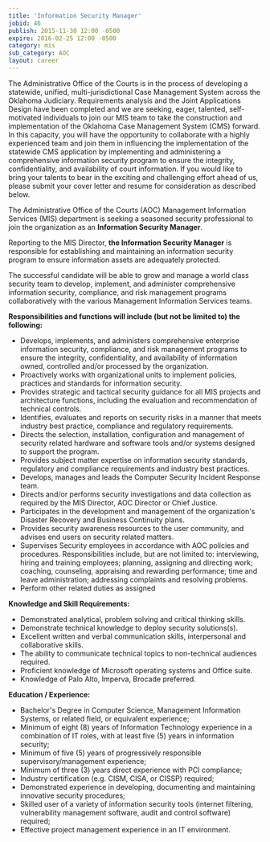 ```yaml
---
title: 'Information Security Manager'
jobid: 46
publish: 2015-11-30 12:00 -0500
expire: 2016-02-25 12:00 -0500
category: mis
sub_category: AOC
layout: career
---
```

<p>The Administrative Office of the Courts is in the process of developing a statewide, unified, multi-jurisdictional Case Management System across the Oklahoma Judiciary.  Requirements analysis and the Joint Applications Design have been completed and we are seeking, eager, talented, self-motivated individuals to join our MIS team to take the construction and implementation of the Oklahoma Case Management System (CMS) forward.  In this capacity, you will have the opportunity to collaborate with a highly experienced team and join them in influencing the implementation of the statewide CMS application by implementing and administering a comprehensive information security program to ensure the integrity, confidentiality, and availability of court information.  If you would like to bring your talents to bear in the exciting and challenging effort ahead of us, please submit your cover letter and resume for consideration as described below.</p>
<p>The Administrative Office of the Courts (AOC) Management Information Services (MIS) department is seeking a seasoned security professional to join the organization as an <strong>Information Security Manager</strong>.  
</p>
<p>Reporting to the MIS Director, <strong>the Information Security Manager</strong> is responsible for establishing and maintaining an information security program to ensure information assets are adequately protected.  
</p>
<p>The successful candidate will be able to grow and manage a world class security team to develop, implement, and administer comprehensive information security, compliance, and risk management programs collaboratively with the various Management Information Services teams.</p>
<p><strong>Responsibilities and functions will include (but not be limited to) the following:</strong></p>
<ul>
<li>Develops, implements, and administers comprehensive enterprise information security, compliance, and risk management programs to ensure the integrity, confidentiality, and availability of information owned, controlled and/or processed by the organization.</li>
<li>Proactively works with organizational units to implement policies, practices and standards for information security. </li>
<li>Provides strategic and tactical security guidance for all MIS projects and architecture functions, including the evaluation and recommendation of technical controls.</li>
<li>Identifies, evaluates and reports on security risks in a manner that meets industry best practice, compliance and regulatory requirements.  
</li>
<li>Directs the selection, installation, configuration and management of security related hardware and software tools and/or systems designed to support the program. </li>
<li>Provides subject matter expertise on information security standards, regulatory and compliance requirements and industry best practices.  
</li>
<li>Develops, manages and leads the Computer Security Incident Response team.  
</li>
<li>Directs and/or performs security investigations and data collection as required by the MIS Director, AOC Director or Chief Justice.</li>
<li>Participates in the development and management of the organization's Disaster Recovery and Business Continuity plans.</li>
<li>Provides security awareness resources to the user community, and advises end users on security related matters.</li>
<li>Supervises Security employees in accordance with AOC policies and procedures.  Responsibilities include, but are not limited to:  interviewing, hiring and training employees; planning, assigning and directing work; coaching, counseling, appraising and rewarding performance; time and leave administration; addressing complaints and resolving problems.  
</li>
<li>Perform other related duties as assigned </li>
</ul>
<p><strong>Knowledge and Skill Requirements:</strong></p>
<ul>
<li>Demonstrated analytical, problem solving and critical thinking skills.</li>
<li>Demonstrate technical knowledge to deploy security solutions(s).</li>
<li>Excellent written and verbal communication skills, interpersonal and collaborative skills.</li>
<li>The ability to communicate technical topics to non-technical audiences required.</li>
<li>Proficient knowledge of Microsoft operating systems and Office suite.</li>
<li>Knowledge of Palo Alto, Imperva, Brocade preferred.</li>
</ul>
<p><strong>Education / Experience:</strong></p>
<ul>
<li>Bachelor's Degree in Computer Science, Management Information Systems, or related field, or equivalent experience;  
</li>
<li>Minimum of eight (8) years of Information Technology experience in a combination of IT roles, with at least five (5) years in information security; </li>
<li>Minimum of five (5) years of progressively responsible supervisory/management experience;</li>
<li>Minimum of three (3) years direct experience with PCI compliance;</li>
<li>Industry certification (e.g. CISM, CISA, or CISSP) required;   
</li>
<li>Demonstrated experience in developing, documenting and maintaining innovative security procedures;</li>
<li>Skilled user of a variety of information security tools (internet filtering, vulnerability management software,  audit and control software) required;</li>
<li>Effective project management experience in an IT environment.</li></ul>